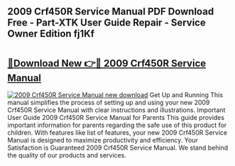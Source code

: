 ## 2009 Crf450R Service Manual PDF Download Free - Part-XTK User Guide Repair - Service Owner Edition fj1Kf

# <h2><a href="http://bc16267.oget.top/?id=2009+Crf450R+Service+Manual">🔗Download New 👉🔴 2009 Crf450R Service Manual</a></h2>

[![2009 Crf450R Service Manual new download](https://i.imgur.com/5g1atiW.png)](http://bc16267.oget.top/?id=2009+Crf450R+Service+Manual)
Get Up and Running This manual simplifies the process of setting up and using your new 2009 Crf450R Service Manual with clear instructions and illustrations. Important User Guide 2009 Crf450R Service Manual for Parents This guide provides important information for parents regarding the safe use of this product for children. With features like list of features, your new 2009 Crf450R Service Manual is designed to maximize productivity and efficiency. Your Satisfaction is Guaranteed 2009 Crf450R Service Manual. We stand behind the quality of our products and services.

